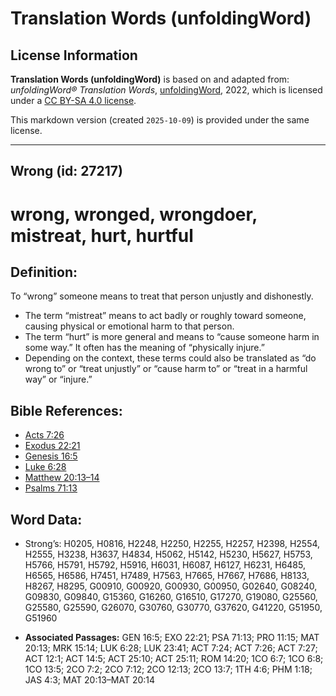 # Translation Words (unfoldingWord)

## License Information

**Translation Words (unfoldingWord)** is based on and adapted from: _unfoldingWord® Translation Words_, [unfoldingWord](https://unfoldingword.org/utw), 2022, which is licensed under a [CC BY-SA 4.0 license](https://creativecommons.org/licenses/by-sa/4.0/legalcode.en).

This markdown version (created `2025-10-09`) is provided under the same license.



--------------------------------

## Wrong (id: 27217)

wrong, wronged, wrongdoer, mistreat, hurt, hurtful
==================================================

Definition:
-----------

To “wrong” someone means to treat that person unjustly and dishonestly.

* The term “mistreat” means to act badly or roughly toward someone, causing physical or emotional harm to that person.
* The term “hurt” is more general and means to “cause someone harm in some way.” It often has the meaning of “physically injure.”
* Depending on the context, these terms could also be translated as “do wrong to” or “treat unjustly” or “cause harm to” or “treat in a harmful way” or “injure.”

Bible References:
-----------------

* [Acts 7:26](https://ref.ly/Acts7:26)
* [Exodus 22:21](https://ref.ly/Exod22:21)
* [Genesis 16:5](https://ref.ly/Gen16:5)
* [Luke 6:28](https://ref.ly/Luke6:28)
* [Matthew 20:13–14](https://ref.ly/Matt20:13-Matt20:14)
* [Psalms 71:13](https://ref.ly/Ps71:13)

Word Data:
----------

* Strong’s: H0205, H0816, H2248, H2250, H2255, H2257, H2398, H2554, H2555, H3238, H3637, H4834, H5062, H5142, H5230, H5627, H5753, H5766, H5791, H5792, H5916, H6031, H6087, H6127, H6231, H6485, H6565, H6586, H7451, H7489, H7563, H7665, H7667, H7686, H8133, H8267, H8295, G00910, G00920, G00930, G00950, G02640, G08240, G09830, G09840, G15360, G16260, G16510, G17270, G19080, G25560, G25580, G25590, G26070, G30760, G30770, G37620, G41220, G51950, G51960

* **Associated Passages:** GEN 16:5; EXO 22:21; PSA 71:13; PRO 11:15; MAT 20:13; MRK 15:14; LUK 6:28; LUK 23:41; ACT 7:24; ACT 7:26; ACT 7:27; ACT 12:1; ACT 14:5; ACT 25:10; ACT 25:11; ROM 14:20; 1CO 6:7; 1CO 6:8; 1CO 13:5; 2CO 7:2; 2CO 7:12; 2CO 12:13; 2CO 13:7; 1TH 4:6; PHM 1:18; JAS 4:3; MAT 20:13–MAT 20:14

